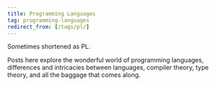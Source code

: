 ```yaml
---
title: Programming Languages
tag: programming-languages
redirect_from: [/tags/pl/]
---
```


Sometimes shortened as PL.

Posts here explore the wonderful world of programming languages, differences and intricacies between languages, compiler theory, type theory, and all the baggage that comes along.
